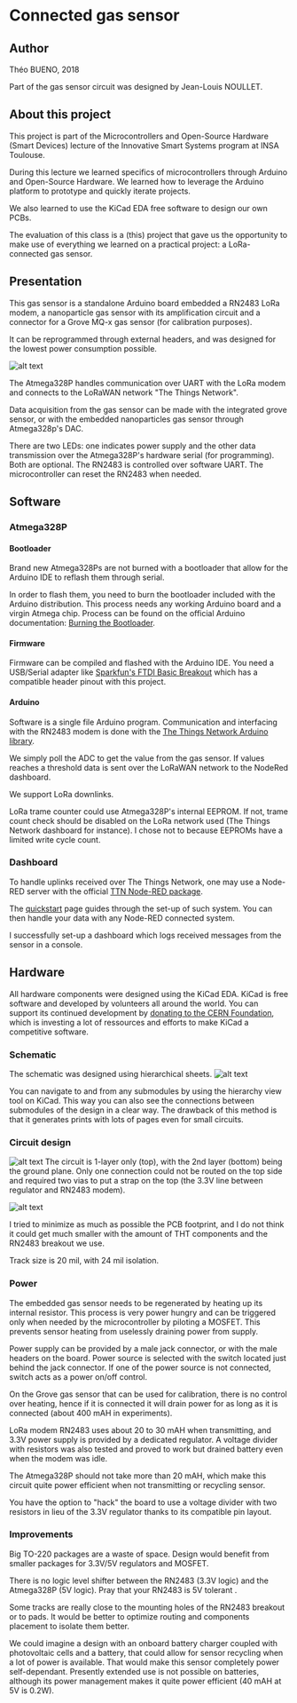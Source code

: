 # Connected gas sensor

## Author
Théo BUENO, 2018

Part of the gas sensor circuit was designed by Jean-Louis NOULLET.

## About this project
This project is part of the Microcontrollers and Open-Source Hardware (Smart Devices) lecture of the Innovative Smart Systems program at INSA Toulouse.

During this lecture we learned specifics of microcontrollers through Arduino and Open-Source Hardware. We learned how to leverage the Arduino platform to prototype and quickly iterate projects.

We also learned to use the KiCad EDA free software to design our own PCBs.

The evaluation of this class is a (this) project that gave us the opportunity to make use of everything we learned on a practical project: a LoRa-connected gas sensor.

## Presentation
This gas sensor is a standalone Arduino board embedded a RN2483 LoRa modem, a nanoparticle gas sensor with its amplification circuit and a connector for a Grove MQ-x gas sensor (for calibration purposes).

It can be reprogrammed through external headers, and was designed for the lowest power consumption possible.

![alt text][side]

The Atmega328P handles communication over UART with the LoRa modem and connects to the LoRaWAN network "The Things Network".

Data acquisition from the gas sensor can be made with the integrated grove sensor, or with the embedded nanoparticles gas sensor through Atmega328p's DAC.

There are two LEDs: one indicates power supply and the other data transmission over the Atmega328P's hardware serial (for programming). Both are optional. The RN2483 is controlled over software UART. The microcontroller can reset the RN2483 when needed.

## Software
### Atmega328P
#### Bootloader
Brand new Atmega328Ps are not burned with a bootloader that allow for the Arduino IDE to reflash them through serial.

In order to flash them, you need to burn the bootloader included with the Arduino distribution. This process needs any working Arduino board and a virgin Atmega chip. Process can be found on the official Arduino documentation: [Burning the Bootloader](https://www.arduino.cc/en/Tutorial/ArduinoToBreadboard).

#### Firmware
Firmware can be compiled and flashed with the Arduino IDE. You need a USB/Serial adapter like [Sparkfun's FTDI Basic Breakout](https://www.sparkfun.com/products/9716) which has a compatible header pinout with this project.

#### Arduino
Software is a single file Arduino program. Communication and interfacing with the RN2483 modem is done with the [The Things Network Arduino library](https://www.thethingsnetwork.org/docs/devices/arduino/).

We simply poll the ADC to get the value from the gas sensor. If values reaches a threshold data is sent over the LoRaWAN network to the NodeRed dashboard.

We support LoRa downlinks.

LoRa trame counter could use Atmega328P's internal EEPROM. If not, trame count check should be disabled on the LoRa network used (The Things Network dashboard for instance). I chose not to because EEPROMs have a limited write cycle count.

### Dashboard
To handle uplinks received over The Things Network, one may use a Node-RED server with the official [TTN Node-RED package](https://github.com/TheThingsNetwork/nodered-app-node).

The [quickstart](https://github.com/TheThingsNetwork/nodered-app-node/blob/master/docs/quickstart.md) page guides through the set-up of such system. You can then handle your data with any Node-RED connected system.

I successfully set-up a dashboard which logs received messages from the sensor in a console.

## Hardware
All hardware components were designed using the KiCad EDA. KiCad is free software and developed by volunteers all around the world. You can support its continued development by [donating to the CERN Foundation](https://giving.web.cern.ch/civicrm/contribute/transact?reset=1&id=6), which is investing a lot of ressources and efforts to make KiCad a competitive software.

### Schematic
The schematic was designed using hierarchical sheets.
![alt text][schematic]

You can navigate to and from any submodules by using the hierarchy view tool on KiCad. This way you can also see the connections between submodules of the design in a clear way. The drawback of this method is that it generates prints with lots of pages even for small circuits.

### Circuit design
![alt text][PCB]
The circuit is 1-layer only (top), with the 2nd layer (bottom) being the ground plane. Only one connection could not be routed on the top side and required two vias to put a strap on the top (the 3.3V line between regulator and RN2483 modem).

![alt text][bottom]

I tried to minimize as much as possible the PCB footprint, and I do not think it could get much smaller with the amount of THT components and the RN2483 breakout we use.

Track size is 20 mil, with 24 mil isolation.

### Power
The embedded gas sensor needs to be regenerated by heating up its internal resistor. This process is very power hungry and can be triggered only when needed by the microcontroller by piloting a MOSFET. This prevents sensor heating from uselessly draining power from supply.

Power supply can be provided by a male jack connector, or with the male headers on the board. Power source is selected with the switch located just behind the jack connector. If one of the power source is not connected, switch acts as a power on/off control.

On the Grove gas sensor that can be used for calibration, there is no control over heating, hence if it is connected it will drain power for as long as it is connected (about 400 mAH in experiments).

LoRa modem RN2483 uses about 20 to 30 mAH when transmitting, and 3.3V power supply is provided by a dedicated regulator. A voltage divider with resistors was also tested and proved to work but drained battery even when the modem was idle.

The Atmega328P should not take more than 20 mAH, which make this circuit quite power efficient when not transmitting or recycling sensor.

You have the option to "hack" the board to use a voltage divider with two resistors in lieu of the 3.3V regulator thanks to its compatible pin layout.

### Improvements
Big TO-220 packages are a waste of space. Design would benefit from smaller packages for 3.3V/5V regulators and MOSFET.

There is no logic level shifter between the RN2483 (3.3V logic) and the Atmega328P (5V logic). Pray that your RN2483 is 5V tolerant .

Some tracks are really close to the mounting holes of the RN2483 breakout or to pads. It would be better to optimize routing and components placement to isolate them better.

We could imagine a design with an onboard battery charger coupled with photovoltaic cells and a battery, that could allow for sensor recycling when a lot of power is available. That would make this sensor completely power self-dependant. Presently extended use is not possible on batteries, although its power management makes it quite power efficient (40 mAH at 5V is 0.2W).

[top]: Images/top.png "Board preview from the top"
[side]: Images/top_side.png "Board preview from the side"
[bottom]: Images/bottom.png "Board preview from the bottom"
[PCB]: Images/PCB.png "PCB preview"
[schematic]: Images/schematic_main.png "Main sheet schematic view"